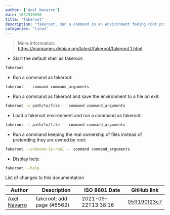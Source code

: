 ```yaml
---
author: ['Axel Navarro']
date: 1632310696
title: "fakeroot"
description: "fakeroot, Run a command in an environment faking root privileges for file manipulation."
categories: "linux"
---
```

> More information: <https://manpages.debian.org/latest/fakeroot/fakeroot.1.html>.

- Start the default shell as fakeroot:

```bash
fakeroot
```

- Run a command as fakeroot:

```bash
fakeroot -- command command_arguments
```

- Run a command as fakeroot and save the environment to a file on exit:

```bash
fakeroot -s path/to/file -- command command_arguments
```

- Load a fakeroot environment and run a command as fakeroot:

```bash
fakeroot -i path/to/file -- command command_arguments
```

- Run a command keeping the real ownership of files instead of pretending they are owned by root:

```bash
fakeroot --unknown-is-real -- command command_arguments
```

- Display help:

```bash
fakeroot --help
```
List of changes to this documentation


Author | Description | ISO 8601 Date | GitHub link
------|-----|-----|-----
[Axel Navarro](mailto:navarroaxel@gmail.com) | fakeroot: add page (#6562) | 2021-09-22T13:38:16 | [05ff190f23c7](https://github.com/tldr-pages/tldr/commit/05ff190f23c749d5cab00ab0bf30eb7ded9f70b5)

